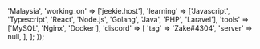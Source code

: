 <?php

use Illuminate\Support\Facades\Route;

Route::get('/', function () {
    return [
        'country' => 'Malaysia',
        'working_on' => ['jeekie.host'],
        'learning' => ['Javascript', 'Typescript', 'React', 'Node.js', 'Golang', 'Java', 'PHP', 'Laravel'],
        'tools' => ['MySQL', 'Nginx', 'Docker'],
        'discord' => [
            'tag' => 'Zake#4304',
            'server' => null,
        ],
    ];
});


<!---
finnie2006/finnie2006 is a ✨ special ✨ repository because its `README.md` (this file) appears on your GitHub profile.
You can click the Preview link to take a look at your changes.
--->
